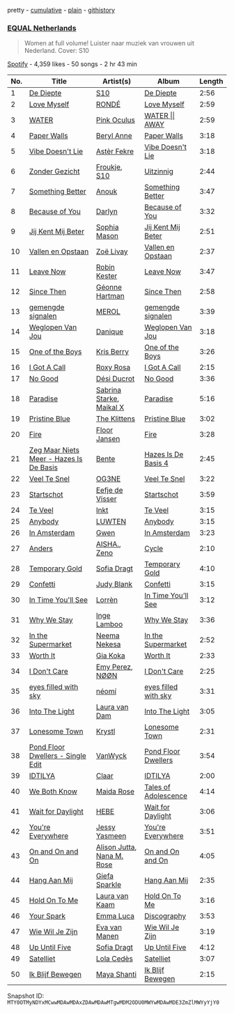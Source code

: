 pretty - [cumulative](/playlists/cumulative/37i9dQZF1DXaXn0hGbmLLg.md) - [plain](/playlists/plain/37i9dQZF1DXaXn0hGbmLLg) - [githistory](https://github.githistory.xyz/mackorone/spotify-playlist-archive/blob/main/playlists/plain/37i9dQZF1DXaXn0hGbmLLg)

### [EQUAL Netherlands](https://open.spotify.com/playlist/37i9dQZF1DXaXn0hGbmLLg)

> Women at full volume! Luister naar muziek van vrouwen uit Nederland\. Cover: S10

[Spotify](https://open.spotify.com/user/spotify) - 4,359 likes - 50 songs - 2 hr 43 min

| No. | Title | Artist(s) | Album | Length |
|---|---|---|---|---|
| 1 | [De Diepte](https://open.spotify.com/track/7uQ7e7nzbtyX87eIYHpj6Z) | [S10](https://open.spotify.com/artist/1zT9SWCzN45r7oVhy0VYLK) | [De Diepte](https://open.spotify.com/album/6XAKVt3CT7r1Zf0uiMWt7o) | 2:56 |
| 2 | [Love Myself](https://open.spotify.com/track/5zxDNiK8R1nnoTrdhAUrrC) | [RONDÉ](https://open.spotify.com/artist/4hj9dun9KpnBukLv7Hgfkr) | [Love Myself](https://open.spotify.com/album/02CMBTAlxSxs1X5hj8fDSf) | 2:59 |
| 3 | [WATER](https://open.spotify.com/track/1QrG8bIk6vfQwfAFW8kRds) | [Pink Oculus](https://open.spotify.com/artist/0Fgve0HNaQEPK4xupHohzg) | [WATER \|\| AWAY](https://open.spotify.com/album/1pwVKeMKO7Tbdh4CSy4kt3) | 2:59 |
| 4 | [Paper Walls](https://open.spotify.com/track/1PUQFjoVXWw7DianDp1FKr) | [Beryl Anne](https://open.spotify.com/artist/1ztWov8gH1mozsRqKJJQCC) | [Paper Walls](https://open.spotify.com/album/78bSCzYbulibbRsik04A9z) | 3:18 |
| 5 | [Vibe Doesn't Lie](https://open.spotify.com/track/5sQ8edicOdj8xHNP0bIfx2) | [Astèr Fekre](https://open.spotify.com/artist/4owtjBwXE8zpOk4ihtCXpK) | [Vibe Doesn't Lie](https://open.spotify.com/album/0h5cShxWVXZL92q4IlDwP2) | 3:18 |
| 6 | [Zonder Gezicht](https://open.spotify.com/track/0KAqcZyd6eiKjyneZRmePT) | [Froukje](https://open.spotify.com/artist/0uBVyPbLZRDNEBiA4fZUlp), [S10](https://open.spotify.com/artist/1zT9SWCzN45r7oVhy0VYLK) | [Uitzinnig](https://open.spotify.com/album/1uAimajt3zW6EGLIE83jnc) | 2:44 |
| 7 | [Something Better](https://open.spotify.com/track/65sWzWaUHTyhPXzHIWp05E) | [Anouk](https://open.spotify.com/artist/6ltVunYjAAD70YtVO6rxvX) | [Something Better](https://open.spotify.com/album/3pUo4KI8O2e8kHdx1dNAiz) | 3:47 |
| 8 | [Because of You](https://open.spotify.com/track/0jxM4NJcuKtzkS8DitHyqy) | [Darlyn](https://open.spotify.com/artist/6epX2aWpqv4aTiL1bu4Na8) | [Because of You](https://open.spotify.com/album/3aKHpA5CRndmQhFjz9nito) | 3:32 |
| 9 | [Jij Kent Mij Beter](https://open.spotify.com/track/5ycIuLwVOqKwP7fl411jS0) | [Sophia Mason](https://open.spotify.com/artist/2v5PJeR9kJsZbkGvi85tVv) | [Jij Kent Mij Beter](https://open.spotify.com/album/5CClqpDfJHpD1amDlNmO3O) | 2:51 |
| 10 | [Vallen en Opstaan](https://open.spotify.com/track/0Z0Sm2yfevVYx7SGsaHsl1) | [Zoë Livay](https://open.spotify.com/artist/2avtvk1ZeiEf3wZ8dE8JfE) | [Vallen en Opstaan](https://open.spotify.com/album/4EkEYSzFoWJFLV6JlPcYCH) | 2:37 |
| 11 | [Leave Now](https://open.spotify.com/track/4SeLaRsfneY69BJH19G5IL) | [Robin Kester](https://open.spotify.com/artist/43FIX6vzpqRHK1VXQmRlKE) | [Leave Now](https://open.spotify.com/album/67zrW9POiw6xEnzDae83QQ) | 3:47 |
| 12 | [Since Then](https://open.spotify.com/track/0sLNiD76QtlGMtc93BDdAH) | [Géonne Hartman](https://open.spotify.com/artist/4DxQTlVe6YC4kzlrPxXXon) | [Since Then](https://open.spotify.com/album/4MeE10aahXHxeoYsCnNwJj) | 2:58 |
| 13 | [gemengde signalen](https://open.spotify.com/track/36VvjvHq6RUwZTfzPECoJD) | [MEROL](https://open.spotify.com/artist/7J41Q5hdwuBgyVo7zGhPhO) | [gemengde signalen](https://open.spotify.com/album/2zI6KnmCfkVNbQZWgLUoBI) | 3:39 |
| 14 | [Weglopen Van Jou](https://open.spotify.com/track/4os1Vtjc56l4WWQWNAmds4) | [Danique](https://open.spotify.com/artist/6ihYEkLlAWkafYVAvEkMd0) | [Weglopen Van Jou](https://open.spotify.com/album/1k6egvzlsyrlt9iBXq6Xt6) | 3:18 |
| 15 | [One of the Boys](https://open.spotify.com/track/4OK2RhgSpvZI4kIJ01RySf) | [Kris Berry](https://open.spotify.com/artist/0IIPgITtEO4JJfipw57KGv) | [One of the Boys](https://open.spotify.com/album/1MFPW39NiHgCBc5Fk93g47) | 3:26 |
| 16 | [I Got A Call](https://open.spotify.com/track/1Ipr29eTtmBrE0YllqY91r) | [Roxy Rosa](https://open.spotify.com/artist/6q7SnYRWQncKrWYoZj4ILg) | [I Got A Call](https://open.spotify.com/album/4TQ8KK2HlhFc6lHBXbU2fV) | 2:15 |
| 17 | [No Good](https://open.spotify.com/track/0lQMozBWcjL6mhU3VpIJF1) | [Dési Ducrot](https://open.spotify.com/artist/1YnajvwqLpYFvyCNUhC99Y) | [No Good](https://open.spotify.com/album/2KOR8HPKserTgKmeUygYaM) | 3:36 |
| 18 | [Paradise](https://open.spotify.com/track/4Tz5dGX8wiAejkYhZ7sLG4) | [Sabrina Starke](https://open.spotify.com/artist/1wTUsxee6HtnB6Z6QiUCub), [Maikal X](https://open.spotify.com/artist/4tTonvkbofY3aKwUKiUwGA) | [Paradise](https://open.spotify.com/album/4uN0xpwveVbQtN7Rcl1dFA) | 5:16 |
| 19 | [Pristine Blue](https://open.spotify.com/track/7oczjsABWXDAX8TeAs71VN) | [The Klittens](https://open.spotify.com/artist/1x52exMIN31XbiEfsG2kM2) | [Pristine Blue](https://open.spotify.com/album/3QWW1XTvVRbKl0D6L2phSW) | 3:02 |
| 20 | [Fire](https://open.spotify.com/track/6a4hIHS9wtWf2O0e8XgHGl) | [Floor Jansen](https://open.spotify.com/artist/2ZNTJ9Bu9QMJwBboMSpQgJ) | [Fire](https://open.spotify.com/album/72cGpjiwjdPTwcrPMnaFNX) | 3:28 |
| 21 | [Zeg Maar Niets Meer \- Hazes Is De Basis](https://open.spotify.com/track/4UC728tVjFpohnz0MD1iu9) | [Bente](https://open.spotify.com/artist/4U9nsRTH2mr9L4UXEWqG5e) | [Hazes Is De Basis 4](https://open.spotify.com/album/47QWesQSFbgOTZ3ddb9Zjp) | 2:45 |
| 22 | [Veel Te Snel](https://open.spotify.com/track/0DTJHINndG61wLOLcLnXrq) | [OG3NE](https://open.spotify.com/artist/1SiCF4gVjnR5iAIwk1nkXo) | [Veel Te Snel](https://open.spotify.com/album/2YWd4zvqXb7H4zvGsLKNIP) | 3:22 |
| 23 | [Startschot](https://open.spotify.com/track/5TYnWTit6kBSCJ3AfFZtJv) | [Eefje de Visser](https://open.spotify.com/artist/33KABng8GO42ojFJVcABxQ) | [Startschot](https://open.spotify.com/album/4pyUTzR03zB3F8cVmThH4H) | 3:59 |
| 24 | [Te Veel](https://open.spotify.com/track/6VptKuuI6oBRcNwmTSjI4w) | [Inkt](https://open.spotify.com/artist/23QHt3jgvqWKAeJaNjp4dQ) | [Te Veel](https://open.spotify.com/album/3yBu2zB4qYj4pWmMAXEL44) | 3:15 |
| 25 | [Anybody](https://open.spotify.com/track/1EIb9J8PKZXmO0VhEuc5XZ) | [LUWTEN](https://open.spotify.com/artist/4cm8GrJ4fx7P2h9shNhUia) | [Anybody](https://open.spotify.com/album/6fs2ljHFHAXafK2JS9n70C) | 3:15 |
| 26 | [In Amsterdam](https://open.spotify.com/track/3U44FW5mqaOxmQUurLzRWQ) | [Gwen](https://open.spotify.com/artist/0CKXBnfZZtvrElY7xBpAKD) | [In Amsterdam](https://open.spotify.com/album/4anWuYMxZSlyjKQSp89yme) | 3:23 |
| 27 | [Anders](https://open.spotify.com/track/5y4kWO4hIjwwL0vJmjuTep) | [AISHA.](https://open.spotify.com/artist/5UpppF0nILJOYwXkRCgieY), [Zeno](https://open.spotify.com/artist/3DzZYAqD6HAy1XVai7Udb8) | [Cycle](https://open.spotify.com/album/7H3Pyx466yDcpNBYgB2T4C) | 2:10 |
| 28 | [Temporary Gold](https://open.spotify.com/track/6KYqPyUwZ6JGkPCmV5dZ07) | [Sofia Dragt](https://open.spotify.com/artist/6SbjUvOLEYreFr16Gvn8kv) | [Temporary Gold](https://open.spotify.com/album/6clK9fjJBNAXTrud4P7aqr) | 4:10 |
| 29 | [Confetti](https://open.spotify.com/track/4jnPASbwZlMOYdMcoRtUhC) | [Judy Blank](https://open.spotify.com/artist/2Kqa4BYcpEq4KXX9fYmRpH) | [Confetti](https://open.spotify.com/album/5LlrU9lCj4z9khapGLprht) | 3:15 |
| 30 | [In Time You'll See](https://open.spotify.com/track/4zqhpVOEeNmlcJul331Oww) | [Lorrèn](https://open.spotify.com/artist/6VL1YDd4vftDH5vkCbufxG) | [In Time You’ll See](https://open.spotify.com/album/70YPiQYnwbUDraYw5i3AnC) | 3:12 |
| 31 | [Why We Stay](https://open.spotify.com/track/2kWr8SSu4H7CTWeiFwidIf) | [Inge Lamboo](https://open.spotify.com/artist/6XpM8vftkvjA114GyLB8hz) | [Why We Stay](https://open.spotify.com/album/4HtL0TSWuMqoB5bXBqaXzp) | 3:36 |
| 32 | [In the Supermarket](https://open.spotify.com/track/4Z3TIAd0Tr300WCHwR2cTs) | [Neema Nekesa](https://open.spotify.com/artist/3hkQvRtfUiRaZRK3gBsIOI) | [In the Supermarket](https://open.spotify.com/album/5NdEaaqwT5gQI7gfHI5DSl) | 2:52 |
| 33 | [Worth It](https://open.spotify.com/track/5o9N8lE9xCdWhXcJNPVCuh) | [Gia Koka](https://open.spotify.com/artist/71WExccCBN2mw0klSzfYzz) | [Worth It](https://open.spotify.com/album/0t567K6UkFgb0EaVvJMxsR) | 2:33 |
| 34 | [I Don't Care](https://open.spotify.com/track/20q7kybr9P6vS3f1TqYjYH) | [Emy Perez](https://open.spotify.com/artist/507dlbjxTi8gIAW8tPl5EF), [NØØN](https://open.spotify.com/artist/4ThffJw2WP1hYc9KLN9JAt) | [I Don't Care](https://open.spotify.com/album/0prICBF2NuPT6jUZTskopm) | 2:25 |
| 35 | [eyes filled with sky](https://open.spotify.com/track/583nYPWxqJiYauXoX0AhOR) | [néomí](https://open.spotify.com/artist/7bfwKXhmR1JF1PiBzaxY2b) | [eyes filled with sky](https://open.spotify.com/album/1Y357ytxidL3RIIXO1XhqW) | 3:31 |
| 36 | [Into The Light](https://open.spotify.com/track/3Rnuihs2pYxxVTHajMReIC) | [Laura van Dam](https://open.spotify.com/artist/6gmecOfbzCBnKd3OGkCQuz) | [Into The Light](https://open.spotify.com/album/7ImBgHgix3BE6eAJJ5kidU) | 3:05 |
| 37 | [Lonesome Town](https://open.spotify.com/track/1CLiEsYL8HQXX7HHuj0Uzf) | [Krystl](https://open.spotify.com/artist/7eacKV5WqetV2IZTDrwKhi) | [Lonesome Town](https://open.spotify.com/album/00bamICvuThaSSREpq75Ze) | 2:31 |
| 38 | [Pond Floor Dwellers \- Single Edit](https://open.spotify.com/track/0SWGrCVOPuhNuOy6CxZhtn) | [VanWyck](https://open.spotify.com/artist/113MK4jDLZQiDOe1r18Qdb) | [Pond Floor Dwellers](https://open.spotify.com/album/4xkUHYiFCYRBVZehej5bn7) | 3:54 |
| 39 | [IDTILYA](https://open.spotify.com/track/7nvFyGQxpZHgqhHmy2dfLn) | [Claar](https://open.spotify.com/artist/2GTZtqW1zQ1KGf4KvRPBXa) | [IDTILYA](https://open.spotify.com/album/7FGtgdprUiluiU0bsqBvYr) | 2:00 |
| 40 | [We Both Know](https://open.spotify.com/track/2z5yK2Z8km13oUc19dCViQ) | [Maida Rose](https://open.spotify.com/artist/1XNEYqJZDKq9lEqe61sF1k) | [Tales of Adolescence](https://open.spotify.com/album/6npQ3o3K0LTCe0tAABGg0w) | 4:14 |
| 41 | [Wait for Daylight](https://open.spotify.com/track/28mOQnhkDtpe9jCUZar533) | [HEBE](https://open.spotify.com/artist/1MRHpcPa6DxFio08LUpuFJ) | [Wait for Daylight](https://open.spotify.com/album/5pBgILUqVem071xsTwHJTa) | 3:06 |
| 42 | [You're Everywhere](https://open.spotify.com/track/1tp7AE09KR7aqNDat5Pn4o) | [Jessy Yasmeen](https://open.spotify.com/artist/2xp9ArvFcCoeXjTG2sWVNJ) | [You're Everywhere](https://open.spotify.com/album/6A7g6heVzdKv0EILts3Nl9) | 3:51 |
| 43 | [On and On and On](https://open.spotify.com/track/4knlrDyLvADslIBWydwN8z) | [Alison Jutta](https://open.spotify.com/artist/3WhQoOL70WEQM7RtE6h6LN), [Nana M\. Rose](https://open.spotify.com/artist/11vVr1ilkEZxce5560jPmC) | [On and On and On](https://open.spotify.com/album/5UbvINtjKbK7lGygfyV597) | 4:05 |
| 44 | [Hang Aan Mij](https://open.spotify.com/track/3p3Ou26qmDilOrp6NUimY7) | [Giefa Sparkle](https://open.spotify.com/artist/3mqzTvW2KgKL0cVKtFMwyh) | [Hang Aan Mij](https://open.spotify.com/album/66fARw1vDiMRZ5VuB5JmLc) | 2:35 |
| 45 | [Hold On To Me](https://open.spotify.com/track/6uhLNyCcZ8y3wiCxxNbxiw) | [Laura van Kaam](https://open.spotify.com/artist/4ywz66EHjNFUszU6lXLsXe) | [Hold On To Me](https://open.spotify.com/album/04Cm2hveciJ0UfOusRgace) | 3:16 |
| 46 | [Your Spark](https://open.spotify.com/track/7yyh6jQDREclU4FjRwmSAF) | [Emma Luca](https://open.spotify.com/artist/3ijcW9QMa7wkBs1ACGpdcs) | [Discography](https://open.spotify.com/album/4dDtMpClig1W44xThvFJps) | 3:53 |
| 47 | [Wie Wil Je Zijn](https://open.spotify.com/track/3mTEdiofBXswCBzCGmgwia) | [Eva van Manen](https://open.spotify.com/artist/39fsjaOkLW4Gq6X6URiWRj) | [Wie Wil Je Zijn](https://open.spotify.com/album/425XF0lxS37BmPJhlWJ5rm) | 3:19 |
| 48 | [Up Until Five](https://open.spotify.com/track/2kBD6pxskZRLkuj7zSCDsn) | [Sofia Dragt](https://open.spotify.com/artist/6SbjUvOLEYreFr16Gvn8kv) | [Up Until Five](https://open.spotify.com/album/3dxoeopLEgV8T2aWE18mai) | 4:12 |
| 49 | [Satelliet](https://open.spotify.com/track/4NnkVavy6MxppTvUs1MEpr) | [Lola Cedès](https://open.spotify.com/artist/2v9aoqXvaM4EYpccxBYeJ0) | [Satelliet](https://open.spotify.com/album/0Ll26MjMIdm1gZQyojyq3Q) | 3:07 |
| 50 | [Ik Blijf Bewegen](https://open.spotify.com/track/7h6hKZdd8GdAd0PHBRnMrr) | [Maya Shanti](https://open.spotify.com/artist/5AbFun8ItgssbcfrKqCeWn) | [Ik Blijf Bewegen](https://open.spotify.com/album/250O2g5LnbWMxfr1CgX8iW) | 2:15 |

Snapshot ID: `MTY0OTMyNDYxMCwwMDAwMDAxZDAwMDAwMTgwMDM2ODU0MWYwMDAwMDE3ZmZlMWYyYjY0`
